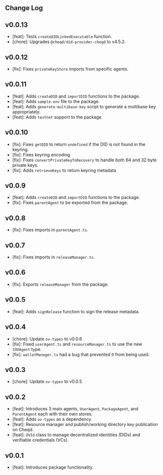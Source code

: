 ## Change Log

## v0.0.13
- [feat]: Tests `createDIDLinkedExecutable` function.
- [chore]: Upgrades `@cheqd/did-provider-cheqd` to v4.5.2.


## v0.0.12
 - [fix]: Fixes `privateKeyStore` imports from specific agents.

## v0.0.11
- [feat]: Adds `createDID` and `importDID` functions to the package.
- [feat]: Adds `sample.env` file to the package.
- [feat]: Adds `generate-multibase-key` script to generate a multibase key appropriately.
- [feat]: Adds `testnet` support to the package.

## v0.0.10
- [fix]: Fixes `getDID` to return `undefined` if the DID is not found in the keyring.
- [fix]: Fixes keyring encoding
- [fix]: Fixes `convertPrivateKeyToRecovery` to handle both 64 and 32 byte private keys.
- [fix]: Adds `retrieveKeys` to return keyring metadata

## v0.0.9
- [feat]: Adds `createDID` and `importDID` functions to the package.
- [fix]: Fixes `parentAgent` to be exported from the package.

## v0.0.8
- [fix]: Fixes imports in `parentAgent.ts`.

## v0.0.7
- [fix]: Fixes imports in `releaseManager.ts`.

## v0.0.6
- [fix]: Exports `releaseManager` from the package.

## v0.0.5
- [feat]: Adds `signRelease` function to sign the release metadata.

## v0.0.4
- [chore]: Update `ov-types` to v0.0.6
- [fix]: Fixed `userAgent.ts` and `resourceManager.ts` to use the new `IOVAgent` type.
- [fix]: `walletManeger.ts` had a bug that prevented it from being used.

## v0.0.3 
- [chore]: Update `ov-types` to v0.0.5

## v0.0.2
- [feat]: Introduces 3 main agents, `UserAgent`, `PackageAgent`, and `ParentAgent` each with their own stores.
- [feat]: Adds `ov-types` as a dependency.
- [feat]: Resource manager and publish/working directory key publication on Cheqd.
- [feat]: `OVId` class to manage decentralized identities (DIDs) and verifiable credentials (VCs).

## v0.0.1
- [feat]: Introduces package functionality.